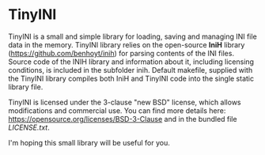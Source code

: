 # TinyINI

TinyINI is a small and simple library for loading, saving and managing INI file data in the memory. TinyINI library relies on the open-source **IniH** library (https://github.com/benhoyt/inih) for parsing contents of the INI files. Source code of the INIH library and information about it, including licensing conditions, is included in the subfolder inih. Default makefile, supplied with the TinyINI library compiles both IniH and TinyINI code into the single static library file.

TinyINI is licensed under the 3-clause "new BSD" license, which allows modifications and commercial use. You can find more details here: https://opensource.org/licenses/BSD-3-Clause and in the bundled file *LICENSE.txt*.

I'm hoping this small library will be useful for you.
